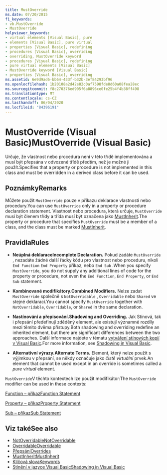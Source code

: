 ```yaml
---
title: MustOverride
ms.date: 07/20/2015
f1_keywords:
- vb.MustOverride
- MustOverride
helpviewer_keywords:
- virtual elements [Visual Basic], pure
- elements [Visual Basic], pure virtual
- properties [Visual Basic], redefining
- procedures [Visual Basic], overriding
- overriding, MustOverride keyword
- procedures [Visual Basic], redefining
- pure virtual elements [Visual Basic]
- MustOverride keyword [Visual Basic]
- properties [Visual Basic], overriding
ms.assetid: 6e9d9ad6-bb64-433f-b32b-3ef84293bf96
ms.openlocfilehash: 1b20108a2d42e82c0af7598fde8d60a08fea28ec
ms.sourcegitcommit: f8c270376ed905f6a8896ce0fe25b4f4b38ff498
ms.translationtype: MT
ms.contentlocale: cs-CZ
ms.lasthandoff: 06/04/2020
ms.locfileid: "84396191"
---
```

# <a name="mustoverride-visual-basic"></a><span data-ttu-id="b47b0-102">MustOverride (Visual Basic)</span><span class="sxs-lookup"><span data-stu-id="b47b0-102">MustOverride (Visual Basic)</span></span>
<span data-ttu-id="b47b0-103">Určuje, že vlastnost nebo procedura není v této třídě implementována a musí být přepsána v odvozené třídě předtím, než je možné ji použít.</span><span class="sxs-lookup"><span data-stu-id="b47b0-103">Specifies that a property or procedure is not implemented in this class and must be overridden in a derived class before it can be used.</span></span>  
  
## <a name="remarks"></a><span data-ttu-id="b47b0-104">Poznámky</span><span class="sxs-lookup"><span data-stu-id="b47b0-104">Remarks</span></span>  
 <span data-ttu-id="b47b0-105">Můžete použít `MustOverride` pouze v příkazu deklarace vlastnosti nebo procedury.</span><span class="sxs-lookup"><span data-stu-id="b47b0-105">You can use `MustOverride` only in a property or procedure declaration statement.</span></span> <span data-ttu-id="b47b0-106">Vlastnost nebo procedura, která určuje, `MustOverride` musí být členem třídy a třída musí být označena jako [MustInherit](mustinherit.md).</span><span class="sxs-lookup"><span data-stu-id="b47b0-106">The property or procedure that specifies `MustOverride` must be a member of a class, and the class must be marked [MustInherit](mustinherit.md).</span></span>  
  
## <a name="rules"></a><span data-ttu-id="b47b0-107">Pravidla</span><span class="sxs-lookup"><span data-stu-id="b47b0-107">Rules</span></span>  
  
- <span data-ttu-id="b47b0-108">**Neúplná deklarace**</span><span class="sxs-lookup"><span data-stu-id="b47b0-108">**Incomplete Declaration.**</span></span> <span data-ttu-id="b47b0-109">Pokud zadáte `MustOverride` , nezadáte žádné další řádky kódu pro vlastnost nebo proceduru, nikoli `End Function` `End Property` příkaz, nebo `End Sub` .</span><span class="sxs-lookup"><span data-stu-id="b47b0-109">When you specify `MustOverride`, you do not supply any additional lines of code for the property or procedure, not even the `End Function`, `End Property`, or `End Sub` statement.</span></span>  
  
- <span data-ttu-id="b47b0-110">**Kombinované modifikátory.**</span><span class="sxs-lookup"><span data-stu-id="b47b0-110">**Combined Modifiers.**</span></span> <span data-ttu-id="b47b0-111">Nelze zadat `MustOverride` společně s `NotOverridable` , `Overridable` nebo `Shared` ve stejné deklaraci.</span><span class="sxs-lookup"><span data-stu-id="b47b0-111">You cannot specify `MustOverride` together with `NotOverridable`, `Overridable`, or `Shared` in the same declaration.</span></span>  
  
- <span data-ttu-id="b47b0-112">**Nastínování a přepisování.**</span><span class="sxs-lookup"><span data-stu-id="b47b0-112">**Shadowing and Overriding.**</span></span> <span data-ttu-id="b47b0-113">Jak Stínová, tak i přepsání předefinují zděděný element, ale existují významné rozdíly mezi těmito dvěma přístupy.</span><span class="sxs-lookup"><span data-stu-id="b47b0-113">Both shadowing and overriding redefine an inherited element, but there are significant differences between the two approaches.</span></span> <span data-ttu-id="b47b0-114">Další informace najdete v tématu [vytváření stínových kopií v Visual Basic](../../programming-guide/language-features/declared-elements/shadowing.md).</span><span class="sxs-lookup"><span data-stu-id="b47b0-114">For more information, see [Shadowing in Visual Basic](../../programming-guide/language-features/declared-elements/shadowing.md).</span></span>  
  
- <span data-ttu-id="b47b0-115">**Alternativní výrazy.**</span><span class="sxs-lookup"><span data-stu-id="b47b0-115">**Alternate Terms.**</span></span> <span data-ttu-id="b47b0-116">Element, který nelze použít s výjimkou v přepsání, se někdy označuje jako *čistě virtuální* prvek.</span><span class="sxs-lookup"><span data-stu-id="b47b0-116">An element that cannot be used except in an override is sometimes called a *pure virtual* element.</span></span>  
  
 <span data-ttu-id="b47b0-117">`MustOverride`V těchto kontextech lze použít modifikátor:</span><span class="sxs-lookup"><span data-stu-id="b47b0-117">The `MustOverride` modifier can be used in these contexts:</span></span>  
  
 [<span data-ttu-id="b47b0-118">Function – příkaz</span><span class="sxs-lookup"><span data-stu-id="b47b0-118">Function Statement</span></span>](../statements/function-statement.md)  
  
 [<span data-ttu-id="b47b0-119">Property – příkaz</span><span class="sxs-lookup"><span data-stu-id="b47b0-119">Property Statement</span></span>](../statements/property-statement.md)  
  
 [<span data-ttu-id="b47b0-120">Sub – příkaz</span><span class="sxs-lookup"><span data-stu-id="b47b0-120">Sub Statement</span></span>](../statements/sub-statement.md)  
  
## <a name="see-also"></a><span data-ttu-id="b47b0-121">Viz také</span><span class="sxs-lookup"><span data-stu-id="b47b0-121">See also</span></span>

- [<span data-ttu-id="b47b0-122">NotOverridable</span><span class="sxs-lookup"><span data-stu-id="b47b0-122">NotOverridable</span></span>](notoverridable.md)
- [<span data-ttu-id="b47b0-123">Overridable</span><span class="sxs-lookup"><span data-stu-id="b47b0-123">Overridable</span></span>](overridable.md)
- [<span data-ttu-id="b47b0-124">Přepsání</span><span class="sxs-lookup"><span data-stu-id="b47b0-124">Overrides</span></span>](overrides.md)
- [<span data-ttu-id="b47b0-125">MustInherit</span><span class="sxs-lookup"><span data-stu-id="b47b0-125">MustInherit</span></span>](mustinherit.md)
- [<span data-ttu-id="b47b0-126">Klíčová slova</span><span class="sxs-lookup"><span data-stu-id="b47b0-126">Keywords</span></span>](../keywords/index.md)
- [<span data-ttu-id="b47b0-127">Stínění v jazyce Visual Basic</span><span class="sxs-lookup"><span data-stu-id="b47b0-127">Shadowing in Visual Basic</span></span>](../../programming-guide/language-features/declared-elements/shadowing.md)
